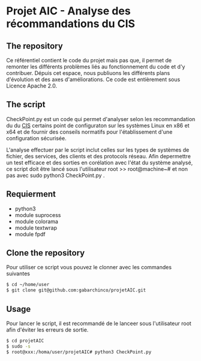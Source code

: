 # Projet AIC - Analyse des récommandations du CIS

## The repository 

Ce référentiel contient le code du projet mais pas que, il permet de remonter les différents problèmes liés au fonctionnement du code et  d'y contribuer. Dépuis cet espace, nous publiuons les différents plans d'évolution et des axes d'améliorations. Ce code est entièrement sous Licence Apache 2.0.

## The script

CheckPoint.py est un code qui permet d'analyser selon les recommandation du du [CIS][1] certains point de configuraton sur les systèmes Linux  en x86 et x64 et de fournir des conseils normatifs pour l'établissement d'une configuration sécurisée. 

L'analyse effectuer par le script inclut celles sur les types de systèmes de fichier, des services, des clients et des protocols réseau. Afin depermettre un test efficace et des sorties en corélation avec l'état du système analysé, ce script doit être lancé sous l'utilisateur root >> root@machine~# et non pas avec sudo python3 CheckPoint.py .

## Requierment

  * python3
  * module suprocess
  * module colorama
  * module textwrap
  * module fpdf

## Clone the repository

Pour utiliser ce script vous pouvez le clonner avec les commandes suivantes

```bash
$ cd ~/home/user
$ git clone git@github.com:gabarchinco/projetAIC.git
```
## Usage

Pour lancer le script, il est recommandé de le lanceer sous l'utilisateur root afin d'éviter les erreurs de sortie.

```bash
$ cd projetAIC
$ sudo -s
$ root@xxx:/homa/user/projetAIC# python3 CheckPoint.py
```


[1]: https://www.cisecurity.org/
